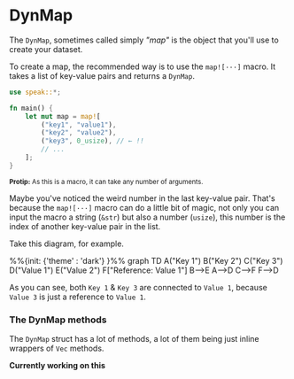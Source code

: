 <!-- {{ use_mermaid }} -->

# DynMap

The `DynMap`, sometimes called simply _"map"_ is the object that you'll use to create your dataset.

To create a map, the recommended way is to use the `map![···]` macro. It takes a list of key-value pairs and returns a `DynMap`.

```rust
use speak::*;

fn main() {
	let mut map = map![
		("key1", "value1"),
		("key2", "value2"),
		("key3", 0_usize), // ← !!
		// ...
	];
}
```

<small>**Protip:** As this is a macro, it can take any number of arguments.</small>

Maybe you've noticed the weird number in the last key-value pair. That's because the `map![···]` macro can do a little bit of magic, not only you can input the macro a string (`&str`) but also a number (`usize`), this number is the index of another key-value pair in the list.

Take this diagram, for example.

<!-- <div class="mermaid"> -->
%%{init: {'theme' : 'dark'} }%%
graph TD
A("Key 1")
B("Key 2")
C("Key 3")
D("Value 1")
E("Value 2")
F["Reference: Value 1"]
B-->E
A-->D
C-->F
F-->D
<!-- </div> -->

<!-- <script>mermaid.initialize({ startOnLoad: true });</script> -->

As you can see, both `Key 1` & `Key 3` are connected to `Value 1`, because `Value 3` is just a reference to `Value 1`.

### The DynMap methods

The `DynMap` struct has a lot of methods, a lot of them being just inline wrappers of `Vec` methods.

**Currently working on this**